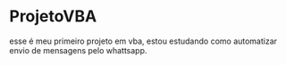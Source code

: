 # ProjetoVBA
esse é meu primeiro projeto em vba, estou estudando como automatizar envio de mensagens pelo whattsapp.
